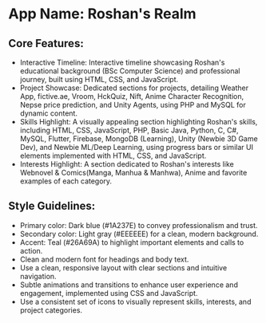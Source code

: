 # **App Name**: Roshan's Realm

## Core Features:

- Interactive Timeline: Interactive timeline showcasing Roshan's educational background (BSc Computer Science) and professional journey, built using HTML, CSS, and JavaScript.
- Project Showcase: Dedicated sections for projects, detailing Weather App, fictive.ae, Vroom, HckQuiz, Nift, Anime Character Recognition, Nepse price prediction, and Unity Agents, using PHP and MySQL for dynamic content.
- Skills Highlight: A visually appealing section highlighting Roshan's skills, including HTML, CSS, JavaScript, PHP, Basic Java, Python, C, C#, MySQL, Flutter, Firebase, MongoDB (Learning), Unity (Newbie 3D Game Dev), and Newbie ML/Deep Learning, using progress bars or similar UI elements implemented with HTML, CSS, and JavaScript.
- Interests Highlight: A section dedicated to Roshan's interests like Webnovel & Comics(Manga, Manhua & Manhwa), Anime and favorite examples of each category.

## Style Guidelines:

- Primary color: Dark blue (#1A237E) to convey professionalism and trust.
- Secondary color: Light gray (#EEEEEE) for a clean, modern background.
- Accent: Teal (#26A69A) to highlight important elements and calls to action.
- Clean and modern font for headings and body text.
- Use a clean, responsive layout with clear sections and intuitive navigation.
- Subtle animations and transitions to enhance user experience and engagement, implemented using CSS and JavaScript.
- Use a consistent set of icons to visually represent skills, interests, and project categories.